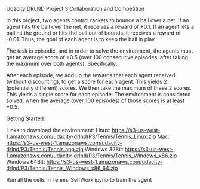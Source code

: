 Udacity DRLND Project 3 Collaboration and Competition

In this project, two agents control rackets to bounce a ball over a net. If an agent hits the ball over the net, it receives a reward of +0.1. If an agent lets a ball hit the ground or hits the ball out of bounds, it receives a reward of -0.01. Thus, the goal of each agent is to keep the ball in play.

The task is episodic, and in order to solve the environment, the agents must get an average score of +0.5 (over 100 consecutive episodes, after taking the maximum over both agents). Specifically,

After each episode, we add up the rewards that each agent received (without discounting), to get a score for each agent. This yields 2 (potentially different) scores. We then take the maximum of these 2 scores.
This yields a single score for each episode.
The environment is considered solved, when the average (over 100 episodes) of those scores is at least +0.5.


Getting Started:

Links to download the environment:
Linux: https://s3-us-west-1.amazonaws.com/udacity-drlnd/P3/Tennis/Tennis_Linux.zip
Mac: https://s3-us-west-1.amazonaws.com/udacity-drlnd/P3/Tennis/Tennis.app.zip
Windows 32Bit: https://s3-us-west-1.amazonaws.com/udacity-drlnd/P3/Tennis/Tennis_Windows_x86.zip
Windows 64Bit: https://s3-us-west-1.amazonaws.com/udacity-drlnd/P3/Tennis/Tennis_Windows_x86_64.zip


Run all the cells in Tennis_SelfWork.ipynb to train the agent

